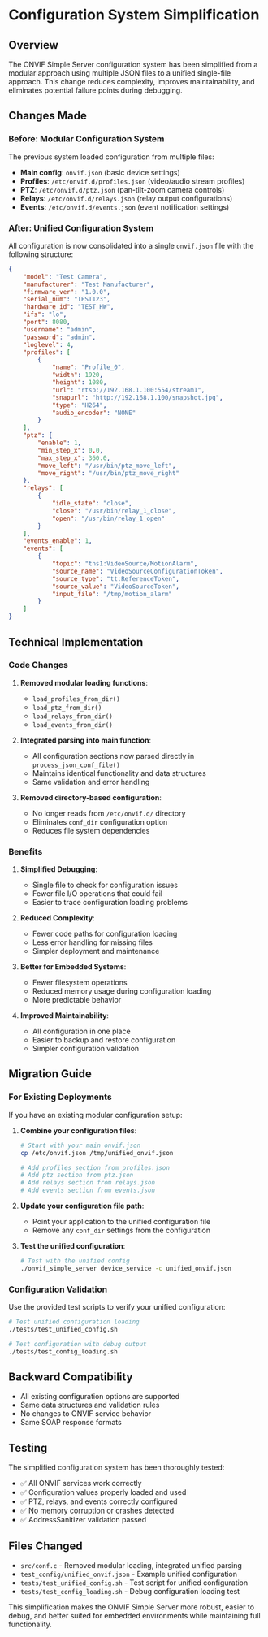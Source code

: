# Configuration System Simplification

## Overview

The ONVIF Simple Server configuration system has been simplified from a modular approach using multiple JSON files to a unified single-file approach. This change reduces complexity, improves maintainability, and eliminates potential failure points during debugging.

## Changes Made

### Before: Modular Configuration System
The previous system loaded configuration from multiple files:
- **Main config**: `onvif.json` (basic device settings)
- **Profiles**: `/etc/onvif.d/profiles.json` (video/audio stream profiles)
- **PTZ**: `/etc/onvif.d/ptz.json` (pan-tilt-zoom camera controls)
- **Relays**: `/etc/onvif.d/relays.json` (relay output configurations)
- **Events**: `/etc/onvif.d/events.json` (event notification settings)

### After: Unified Configuration System
All configuration is now consolidated into a single `onvif.json` file with the following structure:

```json
{
    "model": "Test Camera",
    "manufacturer": "Test Manufacturer",
    "firmware_ver": "1.0.0",
    "serial_num": "TEST123",
    "hardware_id": "TEST_HW",
    "ifs": "lo",
    "port": 8080,
    "username": "admin",
    "password": "admin",
    "loglevel": 4,
    "profiles": [
        {
            "name": "Profile_0",
            "width": 1920,
            "height": 1080,
            "url": "rtsp://192.168.1.100:554/stream1",
            "snapurl": "http://192.168.1.100/snapshot.jpg",
            "type": "H264",
            "audio_encoder": "NONE"
        }
    ],
    "ptz": {
        "enable": 1,
        "min_step_x": 0.0,
        "max_step_x": 360.0,
        "move_left": "/usr/bin/ptz_move_left",
        "move_right": "/usr/bin/ptz_move_right"
    },
    "relays": [
        {
            "idle_state": "close",
            "close": "/usr/bin/relay_1_close",
            "open": "/usr/bin/relay_1_open"
        }
    ],
    "events_enable": 1,
    "events": [
        {
            "topic": "tns1:VideoSource/MotionAlarm",
            "source_name": "VideoSourceConfigurationToken",
            "source_type": "tt:ReferenceToken",
            "source_value": "VideoSourceToken",
            "input_file": "/tmp/motion_alarm"
        }
    ]
}
```

## Technical Implementation

### Code Changes
1. **Removed modular loading functions**:
   - `load_profiles_from_dir()`
   - `load_ptz_from_dir()`
   - `load_relays_from_dir()`
   - `load_events_from_dir()`

2. **Integrated parsing into main function**:
   - All configuration sections now parsed directly in `process_json_conf_file()`
   - Maintains identical functionality and data structures
   - Same validation and error handling

3. **Removed directory-based configuration**:
   - No longer reads from `/etc/onvif.d/` directory
   - Eliminates `conf_dir` configuration option
   - Reduces file system dependencies

### Benefits

1. **Simplified Debugging**:
   - Single file to check for configuration issues
   - Fewer file I/O operations that could fail
   - Easier to trace configuration loading problems

2. **Reduced Complexity**:
   - Fewer code paths for configuration loading
   - Less error handling for missing files
   - Simpler deployment and maintenance

3. **Better for Embedded Systems**:
   - Fewer filesystem operations
   - Reduced memory usage during configuration loading
   - More predictable behavior

4. **Improved Maintainability**:
   - All configuration in one place
   - Easier to backup and restore configuration
   - Simpler configuration validation

## Migration Guide

### For Existing Deployments
If you have an existing modular configuration setup:

1. **Combine your configuration files**:
   ```bash
   # Start with your main onvif.json
   cp /etc/onvif.json /tmp/unified_onvif.json

   # Add profiles section from profiles.json
   # Add ptz section from ptz.json
   # Add relays section from relays.json
   # Add events section from events.json
   ```

2. **Update your configuration file path**:
   - Point your application to the unified configuration file
   - Remove any `conf_dir` settings from the configuration

3. **Test the unified configuration**:
   ```bash
   # Test with the unified config
   ./onvif_simple_server device_service -c unified_onvif.json
   ```

### Configuration Validation
Use the provided test scripts to verify your unified configuration:

```bash
# Test unified configuration loading
./tests/test_unified_config.sh

# Test configuration with debug output
./tests/test_config_loading.sh
```

## Backward Compatibility

- All existing configuration options are supported
- Same data structures and validation rules
- No changes to ONVIF service behavior
- Same SOAP response formats

## Testing

The simplified configuration system has been thoroughly tested:

- ✅ All ONVIF services work correctly
- ✅ Configuration values properly loaded and used
- ✅ PTZ, relays, and events correctly configured
- ✅ No memory corruption or crashes detected
- ✅ AddressSanitizer validation passed

## Files Changed

- `src/conf.c` - Removed modular loading, integrated unified parsing
- `test_config/unified_onvif.json` - Example unified configuration
- `tests/test_unified_config.sh` - Test script for unified configuration
- `tests/test_config_loading.sh` - Debug configuration loading test

This simplification makes the ONVIF Simple Server more robust, easier to debug, and better suited for embedded environments while maintaining full functionality.
